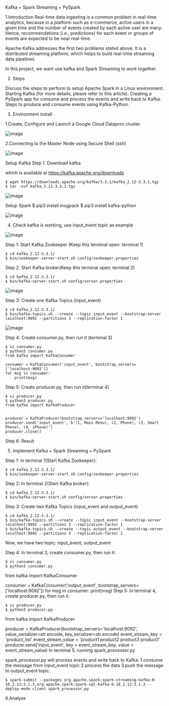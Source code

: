Kafka + Spark Streaming + PySpark

1.Introduction
Real-time data ingesting is a common problem in real-time analytics, because in a platform such as e-commerce, active users in a given time and the number of events created by each active user are many. Hence, recommendations (i.e., predictions) for each event or groups of events are expected to be near real-time.

Apache Kafka addresses the first two problems stated above. It is a distributed streaming platform, which helps to build real-time streaming data pipelines.

In this project, we want use kafka and Spark Streaming to work together.

2. Steps

  Discuss the steps to perform to setup Apache Spark in a Linux environment.
  Starting Kafka (for more details, please refer to this article).
  Creating a PySpark app for consume and process the events and write back to Kafka.
  Steps to produce and consume events using Kafka-Python.

3. Environment install

1.Create, Configure and Launch a Google Cloud Dataproc cluster.

![image](https://user-images.githubusercontent.com/68774929/206847433-e98a9382-0d7d-4647-9b64-af6e2e9ced0f.png)


2.Connecting to the Master Node using Secure Shell (ssh)

![image](https://user-images.githubusercontent.com/68774929/206847618-197278c1-7a46-4986-a016-d26640855303.png)


Setup Kafka
Step 1. Download kafka

which is available at https://kafka.apache.org/downloads

    $ wget https://downloads.apache.org/kafka/3.3.1/kafka_2.12-3.3.1.tgz
    $ tar -xvf kafka_2.12-3.3.1.tgz
    
![image](https://user-images.githubusercontent.com/68774929/206847903-e832cf10-f6e8-4061-9d29-3e57344fe5fd.png)


Setup Spark
    $ pip3 install msgpack
    $ pip3 install kafka-python
    
![image](https://user-images.githubusercontent.com/68774929/206848146-213fb9ba-af3d-4b0a-b180-c2b41e139058.png)


4. Check kafka is working, use input_event topic as example

![image](https://user-images.githubusercontent.com/68774929/206848440-f67aa13d-86d8-4c1e-9600-81b346e0aa8b.png)

Step 1. Start Kafka Zookeeper (Keep this terminal open: terminal 1)

    $ cd kafka_2.12-3.3.1/
    $ bin/zookeeper-server-start.sh config/zookeeper.properties
    


Step 2. Start Kafka broker(Keep this terminal open: terminal 2)

    $ cd kafka_2.12-3.3.1/
    $ bin/kafka-server-start.sh config/server.properties
    
![image](https://user-images.githubusercontent.com/68774929/206848869-b3c3705d-9e6b-4bb2-8ec3-92d3695c1d27.png)


Step 3: Create one Kafka Topics (input_event)

    $ cd kafka_2.12-3.3.1/
    $ bin/kafka-topics.sh --create --topic input_event --bootstrap-server localhost:9092 --partitions 3 --replication-factor 1
    
    
 ![image](https://user-images.githubusercontent.com/68774929/206848964-762f1bbe-2bdc-4dea-a1e0-a9a3d140691d.png)
 
 
 
 Step 4: Create consumer.py, then run it (terminal 3)

    $ vi consumer.py
    $ python3 consumer.py
    from kafka import KafkaConsumer

    consumer = KafkaConsumer('input_event', bootstrap_servers=['localhost:9092'])
    for msg in consumer:
        print(msg)

Step 5: Create producer.py, then run it(terminal 4)

    $ vi producer.py
    $ python3 producer.py
    from kafka import KafkaProducer
    
    
    producer = KafkaProducer(bootstrap_servers='localhost:9092')
    producer.send('input_event', b'(1, Main Menu), (2, Phone), (3, Smart Phone), (4, iPhone)')
    producer.close()

Step 6: Result


5. Implement Kafka + Spark Streaming + PySpark

Step 1: In terminal 1(Start Kafka Zookeeper):

    $ cd kafka_2.12-3.3.1/
    $ bin/zookeeper-server-start.sh config/zookeeper.properties
Step 2: In terminal 2(Start Kafka broker):

    $ cd kafka_2.12-3.3.1/
    $ bin/kafka-server-start.sh config/server.properties
Step 3: Create two Kafka Topics (input_event and output_event)

    $ cd kafka_2.12-3.3.1/
    $ bin/kafka-topics.sh --create --topic input_event --bootstrap-server localhost:9092 --partitions 3 --replication-factor 1
    $ bin/kafka-topics.sh --create --topic output_event --bootstrap-server localhost:9092 --partitions 3 --replication-factor 1
Now, we have two topic: input_event, output_event

Step 4: In terminal 3, create consumer.py, then run it:

    $ vi consumer.py
    $ python3 consumer.py

from kafka import KafkaConsumer

consumer = KafkaConsumer('output_event', bootstrap_servers=['localhost:9092'])
for msg in consumer:
    print(msg)
Step 5: In terminal 4, create producer.py, then run it:

    $ vi producer.py
    $ python3 producer.py

from kafka import KafkaProducer

producer = KafkaProducer(bootstrap_servers='localhost:9092', value_serializer=str.encode, key_serializer=str.encode)
event_stream_key = 'product_list'
event_stream_value = 'product1 product2 product3 product1'
producer.send('input_event', key = event_stream_key, value = event_stream_value)
In terminal 5, running spark_processor.py

spark_processor.py will process events and write back to Kafka: 1.consume the message from input_event topic 2.process the data 3.push the message to output_event topic.



    $ spark-submit --packages org.apache.spark:spark-streaming-kafka-0-10_2.12:3.1.3,org.apache.spark:spark-sql-kafka-0-10_2.12:3.1.3 --deploy-mode client spark_processor.py


6.Analyse



